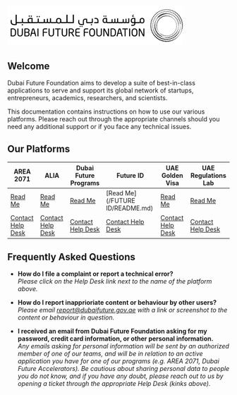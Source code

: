 ![DFF Logo](dff_logo2.png)
---

## Welcome <br>

Dubai Future Foundation aims to develop a suite of best-in-class applications to serve and support its global network of startups, entrepreneurs, academics, researchers, and scientists.

This documentation contains instructions on how to use our various platforms. Please reach out through the appropriate channels should you need any additional support or if you face any technical issues.

## Our Platforms <br>

| **AREA 2071**     | **ALIA**     | **Dubai Future Programs**           | **Future ID**           | **UAE Golden Visa** |**UAE Regulations Lab** |
|-------------------------------------|-------------------------------------|-------------------------------------|-------------------------------|-----------------------------------|---------------------------------------------|
| [Read Me](/AREA/README.md) | [Read Me](/ALIA/README.md) | [Read Me](/DF-Programs/README.md)|[Read Me](/FUTURE ID/README.md) | [Read Me](/VISA/README.md) | [Read Me](/REGLAB/README.md) |
| [Contact Help Desk](https://area2071.ae/contact-us/) | [Contact Help Desk](https://area2071.ae/contact-us/) | [Contact Help Desk](https://id.dubaifuture.gov.ae/) | [Contact Help Desk](https://programs.dubaifuture.gov.ae/) | [Contact Help Desk](https://www.ica.gov.ae/) | [Contact Help Desk](https://reglab.gov.ae/contact) |


## Frequently Asked Questions <br>

* **How do I file a complaint or report a technical error?**<br>
  *Please click on the Help Desk link next to the name of the platform above.*

* **How do I report inapprioriate content or behaviour by other users?**<br>
  *Please email report@dubaifuture.gov.ae with a link or screenshot to the content or behaviour in question.*

* **I received an email from Dubai Future Foundation asking for my password, credit card information, or other personal information.**<br>
  *Any emails asking for personal information will be sent by an authorized member of one of our teams, and will be in relation to an active application you have for one of our programs (e.g. AREA 2071, Dubai Future Accelerators). Be cautious about sharing personal data to people you do not know, and if you have any doubt, please reach out to us by opening a ticket through the appropriate Help Desk (kinks above).*

